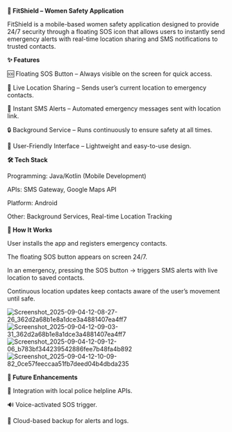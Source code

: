 **🚨 FitShield – Women Safety Application**

FitShield is a mobile-based women safety application designed to provide 24/7 security through a floating SOS icon that allows users to instantly send emergency alerts with real-time location sharing and SMS notifications to trusted contacts.

**✨ Features**

🆘 Floating SOS Button – Always visible on the screen for quick access.

📍 Live Location Sharing – Sends user’s current location to emergency contacts.

📩 Instant SMS Alerts – Automated emergency messages sent with location link.

🔒 Background Service – Runs continuously to ensure safety at all times.

📱 User-Friendly Interface – Lightweight and easy-to-use design.

**🛠️ Tech Stack**

Programming: Java/Kotlin (Mobile Development)

APIs: SMS Gateway, Google Maps API

Platform: Android

Other: Background Services, Real-time Location Tracking

**🚀 How It Works**

User installs the app and registers emergency contacts.

The floating SOS button appears on screen 24/7.

In an emergency, pressing the SOS button → triggers SMS alerts with live location to saved contacts.

Continuous location updates keep contacts aware of the user’s movement until safe.


![Screenshot_2025-09-04-12-08-27-26_362d2a68b1e8a1dce3a4881407ea4ff7](https://github.com/user-attachments/assets/586a214d-c92c-4862-bc48-6d2cb2cfb8aa)
![Screenshot_2025-09-04-12-09-03-31_362d2a68b1e8a1dce3a4881407ea4ff7](https://github.com/user-attachments/assets/df4ea2ab-377e-47e2-8b85-4f6380cd1677)
![Screenshot_2025-09-04-12-09-12-06_b783bf344239542886fee7b48fa4b892](https://github.com/user-attachments/assets/cc913d46-28be-4be5-a445-598d4da85738)
![Screenshot_2025-09-04-12-10-09-82_0ce57feeccaa51fb7deed04b4dbda235](https://github.com/user-attachments/assets/fd88a814-e293-40f6-aa15-d987cee8019d)

**📌 Future Enhancements**

🚨 Integration with local police helpline APIs.

🔊 Voice-activated SOS trigger.

📡 Cloud-based backup for alerts and logs.
